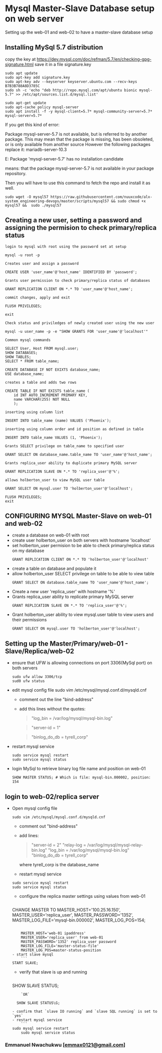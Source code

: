 # Mysql Master-Slave Database setup on web server
Setting up the web-01 and web-02 to have a master-slave database setup

## Installing MySql 5.7 distribution

copy the key at https://dev.mysql.com/doc/refman/5.7/en/checking-gpg-signature.html
save it in a file signature.key

```
sudo apt update
sudo apt-key add signature.key
sudo apt-key adv --keyserver keyserver.ubuntu.com --recv-keys B7B3B788A8D3785C
sudo sh -c 'echo "deb http://repo.mysql.com/apt/ubuntu bionic mysql-5.7" >> /etc/apt/sources.list.d/mysql.list'

sudo apt-get update
sudo apt-cache policy mysql-server
sudo apt install -f -y mysql-client=5.7* mysql-community-server=5.7* mysql-server=5.7*
```

If you get this kind of error:

Package mysql-server-5.7 is not available, but is referred to by another package.
This may mean that the package is missing, has been obsoleted, or
is only available from another source
However the following packages replace it:
  mariadb-server-10.3

E: Package 'mysql-server-5.7' has no installation candidate


means:
 that the package mysql-server-5.7 is not available in your package repository.

Then you will have to use this command to fetch the repo and install it as well.

```
sudo wget -O mysql57 https://raw.githubusercontent.com/nuuxcode/alx-system_engineering-devops/master/scripts/mysql57 && sudo chmod +x mysql57 &&  sudo ./mysql57
```


## Creating a new user, setting a password and assigning the permision to check primary/replica status


`login to mysql with root using the password set at setup`
```
mysql -u root -p
```
`Creates user and assign a password`
```
CREATE USER 'user_name'@'host_name' IDENTIFIED BY 'password';
```
`Grants user permission to check primary/replica status of databases`
```
GRANT REPLICATION CLIENT ON *.* TO 'user_name'@'host_name';
```
`commit changes, apply and exit`
```
FLUSH PRIVILEGES;
```
```
exit
```
`Check status and priviledges of newly created user using the new user`
```
mysql -u user_name -p -e "SHOW GRANTS FOR 'user_name'@'localhost'"
```


`Common mysql commands`
```
SELECT User, Host FROM mysql.user;
SHOW DATABASES;
SHOW TABLES;
SELECT * FROM table_name;
```

```
CREATE DATABASE IF NOT EXIXTS database_name;
USE database_name;
```

`creates a table and adds two rows`
```
CREATE TABLE IF NOT EXISTS table_name (
    id INT AUTO_INCREMENT PRIMARY KEY,
    name VARCHAR(255) NOT NULL
    );
```

`inserting using column list`
```
INSERT INTO table_name (name) VALUES ('Phoenix');
```
`inserting using column order and id position as defined in table`
```
INSERT INTO table_name VALUES (1, 'Phoenix');
```

`Grants SELECT privilege on table_name to specified user`
```
GRANT SELECT ON database_name.table_name TO 'user_name'@'host_name';
```
`Grants replica_user ability to duplicate primary MySQL server`
```
GRANT REPLICATION SLAVE ON *.* TO 'replica_user'@'%';
```

`allows holberton_user to view MySQL user table`
```
GRANT SELECT ON mysql.user TO 'holberton_user'@'localhost';
```
```
FLUSH PRIVILEGES;
exit
```




## CONFIGURING MYSQL Master-Slave on web-01 and web-02
- create a database on web-01 with root
- create user holberton_user on both servers with hostname 'localhost'
- set holberton_user permision to be able to check primary/replica status on my database
	```
	GRANT REPLICATION CLIENT ON *.* TO 'holberton_user'@'localhost'
	```
- create a table on database and populate it
- allow holberton_user SELECT privilege on table to be able to view table
	```
	GRANT SELECT ON database.table_name TO 'user_name'@'host_name';
	```
- Create a new user 'replica_user' with hostname '%'
- Grants replica_user ability to replicate primary MySQL server
	```
	GRANT REPLICATION SLAVE ON *.* TO 'replica_user'@'%';
	```
- Grant holberton_user ability to view mysql.user table to view users and their permissions
	```
	GRANT SELECT ON mysql.user TO 'holberton_user'@'localhost';
	```

## Setting up the Master/Primary/web-01 - Slave/Replica/web-02
- ensure that UFW is allowing connections on port 3306(MySql port) on both servers
    ```
    sudo ufw allow 3306/tcp
    sud0 ufw status
    ```
- edit mysql config file
    sudo vim /etc/mysql/mysql.conf.d/mysqld.cnf
  - comment out the line "bind-address"
  - add this lines without the quotes:
    > "log_bin = /var/log/mysql/mysql-bin.log"

    > "server-id = 1"

    >  "binlog_do_db = tyrell_corp"
- restart mysql service
    ```
    sudo service mysql restart
    sudo service mysql status
    ```
- login MySql to retrieve binary log file name and position on web-01
    ```
    SHOW MASTER STATUS; # Which is file: mysql-bin.000002, position: 154
    ```

## login to web-02/replica server
- Open mysql config file
	```
	sudo vim /etc/mysql/mysql.conf.d/mysqld.cnf
	```
    - comment out "bind-address"
    - add lines:
        > "server-id = 2"
        > "relay-log = /var/log/mysql/mysql-relay-bin.log"
        > "log_bin = /var/log/mysql/mysql-bin.log"
        > "binlog_do_db = tyrell_corp"

        where tyrell_corp is the database_name
    - restart mysql service
	```
	sudo service mysql restart
	sudo service mysql status
	```
    - configure the replica master settings using values from web-01
        ```
	CHANGE MASTER TO MASTER_HOST='100.25.16.150', MASTER_USER='replica_user', MASTER_PASSWORD='1352', MASTER_LOG_FILE='mysql-bin.000002', MASTER_LOG_POS=154;
	```
        
        MASTER_HOST='web-01 ipaddress'
        MASTER_USER='replica_user' from web-01
        MASTER_PASSWORD='1352' replica_user password
        MASTER_LOG_FILE='master-status-file'
        MASTER_LOG_POS=master-status-position
    - start slave mysql
        ```
	START SLAVE;
	```
    - verify that slave is up and running
        ```
	SHOW SLAVE STATUS;
	```
        `OR`
	```
        SHOW SLAVE STATUS\G;
	```
    - confirm that `slave IO running` and `slave SQL running` is set to `yes`
    - restart mysql service
        ```
	sudo mysql service restart
        sudo mysql service status
	```

### Emmanuel Nwachukwu [<emmax0121@gmail.com>]
